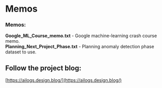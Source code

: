 # Memos


### Memos:  
**Google_ML_Course_memo.txt** - Google machine-learning crash course memo. \
**Planning_Next_Project_Phase.txt** - Planning anomaly detection phase dataset to use.

## Follow the project blog:
[https://ailogs.design.blog/](https://ailogs.design.blog/)  


